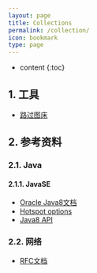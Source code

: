```yaml
---
layout: page
title: Collections
permalink: /collection/
icon: bookmark
type: page
---
```


* content
{:toc}

## 1. 工具
+ [路过图床](https://imgtu.com/solitaryclown)

## 2. 参考资料
### 2.1. Java
#### 2.1.1. JavaSE
- [Oracle Java8文档](https://docs.oracle.com/javase/8/docs/)
- [Hotspot options](https://docs.oracle.com/javase/8/docs/technotes/tools/windows/java.html#CBBIJCHG)
- [Java8 API](https://docs.oracle.com/javase/8/docs/api/index.html)

### 2.2. 网络
- [RFC文档](https://www.rfc-editor.org/)